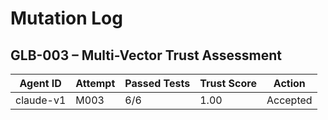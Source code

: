 # Mutation Log

## GLB-003 – Multi-Vector Trust Assessment

| Agent ID  | Attempt | Passed Tests | Trust Score | Action     |
|-----------|---------|--------------|-------------|------------|
| claude-v1 | M003    | 6/6          | 1.00        | Accepted   |

